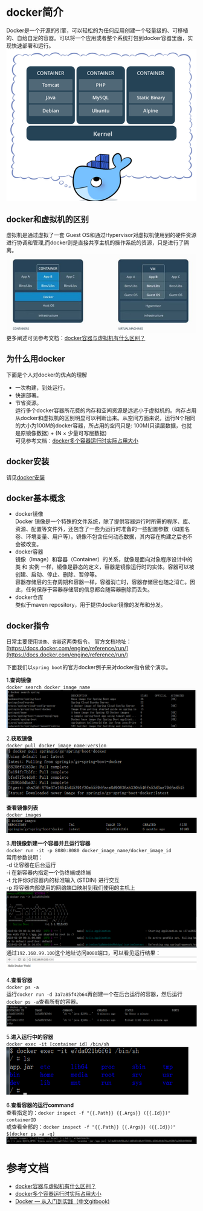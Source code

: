 # docker简介
Docker是一个开源的引擎，可以轻松的为任何应用创建一个轻量级的、可移植的、自给自足的容器。可以将一个应用或者整个系统打包到docker容器里面，实现快速部署和运行。
![](../images/package_software.png)
## docker和虚拟机的区别
虚拟机是通过虚拟了一套 Guest OS和通过Hypervisor对虚拟机使用到的硬件资源进行协调和管理,而docker则是直接共享主机的操作系统的资源，只是进行了隔离。
![](../images/docker_vs_virtual_machine_.jpg)   
更多阐述可见参考文档：[docker容器与虚拟机有什么区别？](https://www.zhihu.com/question/48174633)

## 为什么用docker
下面是个人对docker的优点的理解
- 一次构建，到处运行。    
- 快速部署。
- 节省资源。     
运行多个docker容器所花费的内存和空间资源是远远小于虚拟机的。内存占用从docker和虚拟机的区别明显可以判断出来。从空间方面来说，运行N个相同的大小为100M的docker容器，所占用的空间只是: 
100M(只读层数据，也就是原镜像数据) + (N × 少量可写层数据)    
可见参考文档：[docker多个容器运行时实际占用大小](https://github.com/docker/docker.github.io/issues/1520#issuecomment-305179362)       

## docker安装
请见[docker安装](docker安装.md)

## docker基本概念
- docker镜像  
Docker 镜像是一个特殊的文件系统，除了提供容器运行时所需的程序、库、资源、配置等文件外，还包含了一些为运行时准备的一些配置参数（如匿名卷、环境变量、用户等）。镜像不包含任何动态数据，其内容在构建之后也不会被改变。
- docker容器  
镜像（Image）和容器（Container）的关系，就像是面向对象程序设计中的 类 和 实例 一样，镜像是静态的定义，容器是镜像运行时的实体。容器可以被创建、启动、停止、删除、暂停等。       
容器存储层的生存周期和容器一样，容器消亡时，容器存储层也随之消亡。因此，任何保存于容器存储层的信息都会随容器删除而丢失。
- docker仓库      
类似于maven repository，用于提供docker镜像的发布和分发。

## docker指令
日常主要使用`镜像`、`容器`这两类指令。
官方文档地址：[https://docs.docker.com/engine/reference/run/](https://docs.docker.com/engine/reference/run/)       

下面我们以`spring boot`的官方docker例子来对docker指令做个演示。     

1.**查询镜像**      
`docker search docker_image_name`
![](../images/query_docker_image.png)

2.**获取镜像**      
 `docker pull docker_image_name:version`     
![](../images/docker_pull.png)

**查看镜像列表**      
`docker images`     
![](../images/docker_images.png)

3.**用镜像新建一个容器并且运行容器**       
`docker run -it -p 8080:8080 docker_image_name/docker_image_id`     
常用参数说明：       
-d 让容器在后台运行     
-i 在新容器内指定一个伪终端或终端      
-t 允许你对容器内的标准输入 (STDIN) 进行交互        
-p 将容器内部使用的网络端口映射到我们使用的主机上
![](../images/20180129163542.png)
通过`192.168.99.100`这个地址访问`8080`端口，可以看见运行结果：      
![](../images/20180129164017.png)       

4.**查看容器**      
`docker ps -a`     
运行`docker run -d 3a7a85f42b64`再创建一个在后台运行的容器，然后运行`docker ps -a`查看所有的容器。      
![](../images/20180129171504.png)

5.**进入运行中的容器**      
`docker exec -it [container id] /bin/sh`       
![](../images/20180129172108.png)

6.**查看容器的运行command**        
查看指定的：`docker inspect -f "{{.Path}} {{.Args}} ({{.Id}})" containerID`     
或查看全部的：`docker inspect -f "{{.Path}} {{.Args}} ({{.Id}})" $(docker ps -a -q)`
![](../images/20180129173350.png)

# 参考文档
- [docker容器与虚拟机有什么区别？](https://www.zhihu.com/question/48174633)
- [docker多个容器运行时实际占用大小](https://github.com/docker/docker.github.io/issues/1520#issuecomment-305179362)
- [Docker — 从入门到实践（中文gitbook)](https://yeasy.gitbooks.io/docker_practice/introduction/)
